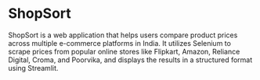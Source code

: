 # ShopSort
ShopSort is a web application that helps users compare product prices across multiple e-commerce platforms in India. It utilizes Selenium to scrape prices from popular online stores like Flipkart, Amazon, Reliance Digital, Croma, and Poorvika, and displays the results in a structured format using Streamlit.
